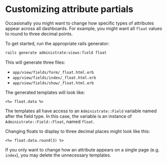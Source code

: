 # Customizing attribute partials

Occasionally you might want to change how specific types of attributes appear
across all dashboards.
For example, you might want all `float` values to round to three decimal points.

To get started, run the appropriate rails generator:

```bash
rails generate administrate:views:field float
```

This will generate three files:

- `app/view/fields/form/_float.html.erb`
- `app/view/fields/index/_float.html.erb`
- `app/view/fields/show/_float.html.erb`

The generated templates will look like:

```eruby
<%= float.data %>
```

The templates all have access to an `Administrate::Field` variable
named after the field type.
In this case, the variable is an instance of `Administrate::Field::Float`,
named `float`.

Changing floats to display to three decimal places might look like this:

```eruby
<%= float.data.round(3) %>
```

If you only want to change how an attribute appears
on a single page (e.g. `index`), you may delete the unnecessary templates.
